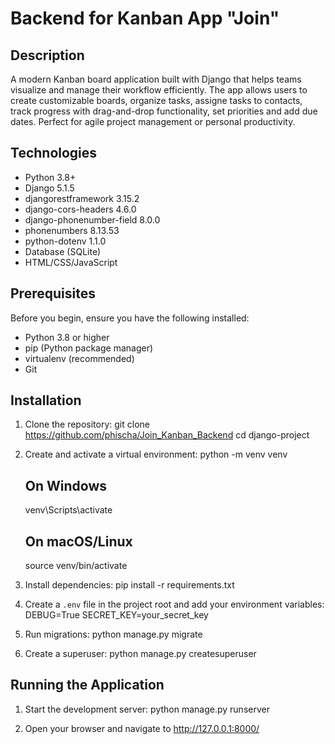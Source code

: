 # Backend for Kanban App "Join"

## Description
A modern Kanban board application built with Django that helps teams visualize and manage their workflow efficiently. 
The app allows users to create customizable boards, organize tasks, assigne tasks to contacts, track progress with drag-and-drop functionality, set priorities and add due dates. Perfect for agile project management or personal productivity.

## Technologies
- Python 3.8+
- Django 5.1.5
- djangorestframework 3.15.2
- django-cors-headers 4.6.0
- django-phonenumber-field 8.0.0
- phonenumbers 8.13.53
- python-dotenv 1.1.0
- Database (SQLite)
- HTML/CSS/JavaScript

## Prerequisites
Before you begin, ensure you have the following installed:
- Python 3.8 or higher
- pip (Python package manager)
- virtualenv (recommended)
- Git

## Installation
1. Clone the repository:
   git clone https://github.com/phischa/Join_Kanban_Backend
   cd django-project

2. Create and activate a virtual environment:
   python -m venv venv
   
   ## On Windows
   venv\Scripts\activate
   
   ## On macOS/Linux
   source venv/bin/activate

3. Install dependencies:
   pip install -r requirements.txt

4. Create a `.env` file in the project root and add your environment variables:
   DEBUG=True
   SECRET_KEY=your_secret_key

5. Run migrations:
   python manage.py migrate

6. Create a superuser:
   python manage.py createsuperuser

## Running the Application
1. Start the development server:
   python manage.py runserver

2. Open your browser and navigate to http://127.0.0.1:8000/